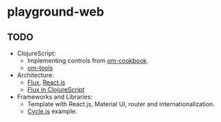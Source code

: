 # playground-web

## TODO

- ClojureScript:
  - Implementing controls from [om-cookbook](https://github.com/omcljs/om-cookbook).
  - [om-tools](https://github.com/Prismatic/om-tools)
- Architecture:
  - [Flux](http://ryanclark.me/getting-started-with-flux/), [React.js](http://ryanclark.me/getting-started-with-react/)
  - [Flux in ClojureScript](https://justin.harmonize.fm/development/2014/08/05/om-and-flux.html)
- Frameworks and Libraries:
  - Template with React.js, Material UI, router and internationalization.
  - [Cycle.js](https://github.com/staltz/cycle) example.
